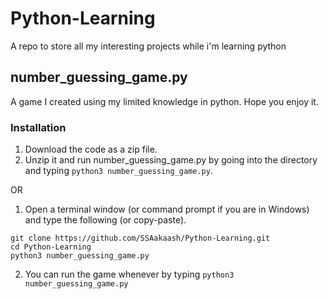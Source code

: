# Python-Learning
A repo to store all my interesting projects while i'm learning python

## number_guessing_game.py
A game I created using my limited knowledge in python. Hope you enjoy it.

### Installation
1. Download the code as a zip file.
2. Unzip it and run number_guessing_game.py by going into the directory and typing `python3 number_guessing_game.py`.

OR

1. Open a terminal window (or command prompt if you are in Windows) and type the following (or copy-paste).
```
git clone https://github.com/SSAakaash/Python-Learning.git
cd Python-Learning
python3 number_guessing_game.py
```
2. You can run the game whenever by typing `python3 number_guessing_game.py`
